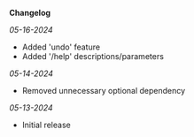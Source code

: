 **Changelog**

*05-16-2024*
- Added 'undo' feature
- Added '/help' descriptions/parameters

*05-14-2024*
- Removed unnecessary optional dependency

*05-13-2024*
- Initial release
